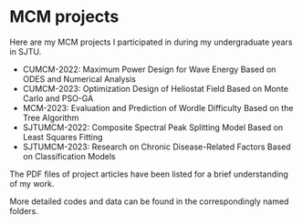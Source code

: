 # MCM projects

Here are my MCM projects I participated in during my undergraduate years in SJTU.

- CUMCM-2022: Maximum Power Design for Wave Energy Based on ODES and Numerical Analysis
- CUMCM-2023: Optimization Design of Heliostat Field Based on Monte Carlo and PSO-GA
- MCM-2023: Evaluation and Prediction of Wordle Difficulty Based on the Tree Algorithm
- SJTUMCM-2022: Composite Spectral Peak Splitting Model Based on Least Squares Fitting
- SJTUMCM-2023: Research on Chronic Disease-Related Factors Based on Classification Models

The PDF files of project articles have been listed for a brief understanding of my work. 

More detailed codes and data can be found in the correspondingly named folders.
